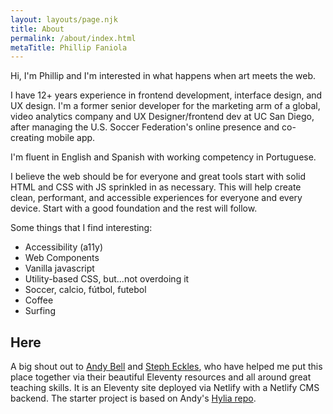 ```yaml
---
layout: layouts/page.njk
title: About
permalink: /about/index.html
metaTitle: Phillip Faniola
---
```

Hi, I'm Phillip and I'm interested in what happens when art meets the web.

I have 12+ years experience in frontend development, interface design, and UX design. I'm a former senior developer for the marketing arm of a global, video analytics company and UX Designer/frontend dev at UC San Diego, after managing the U.S. Soccer Federation's online presence and co-creating mobile app.

I'm fluent in English and Spanish with working competency in Portuguese.

I believe the web should be for everyone and great tools start with solid HTML and CSS with JS sprinkled in as necessary. This will help create clean, performant, and accessible experiences for everyone and every device. Start with a good foundation and the rest will follow.

Some things that I find interesting:

* Accessibility (a11y)
* Web Components
* Vanilla javascript
* Utility-based CSS, but...not overdoing it
* Soccer, calcio, fútbol, futebol
* Coffee
* Surfing

## Here

A big shout out to [Andy Bell](https://twitter.com/hankchizljaw) and [Steph Eckles](https://twitter.com/5t3ph), who have helped me put this place together via their beautiful Eleventy resources and all around great teaching skills. It is an Eleventy site deployed via Netlify with a Netlify CMS backend. The starter project is based on Andy's [Hylia repo](https://github.com/hankchizljaw/hylia).